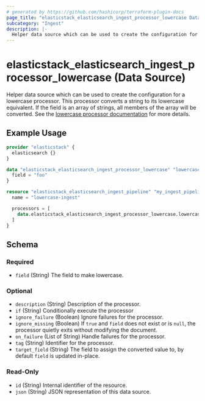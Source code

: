 ```yaml
---
# generated by https://github.com/hashicorp/terraform-plugin-docs
page_title: "elasticstack_elasticsearch_ingest_processor_lowercase Data Source - terraform-provider-elasticstack"
subcategory: "Ingest"
description: |-
  Helper data source which can be used to create the configuration for a lowercase processor. This processor converts a string to its lowercase equivalent. If the field is an array of strings, all members of the array will be converted. See the lowercase processor documentation https://www.elastic.co/guide/en/elasticsearch/reference/current/lowercase-processor.html for more details.
---
```


# elasticstack_elasticsearch_ingest_processor_lowercase (Data Source)

Helper data source which can be used to create the configuration for a lowercase processor. This processor converts a string to its lowercase equivalent. If the field is an array of strings, all members of the array will be converted. See the [lowercase processor documentation](https://www.elastic.co/guide/en/elasticsearch/reference/current/lowercase-processor.html) for more details.

## Example Usage

```terraform
provider "elasticstack" {
  elasticsearch {}
}

data "elasticstack_elasticsearch_ingest_processor_lowercase" "lowercase" {
  field = "foo"
}

resource "elasticstack_elasticsearch_ingest_pipeline" "my_ingest_pipeline" {
  name = "lowercase-ingest"

  processors = [
    data.elasticstack_elasticsearch_ingest_processor_lowercase.lowercase.json
  ]
}
```

<!-- schema generated by tfplugindocs -->
## Schema

### Required

- `field` (String) The field to make lowercase.

### Optional

- `description` (String) Description of the processor.
- `if` (String) Conditionally execute the processor
- `ignore_failure` (Boolean) Ignore failures for the processor.
- `ignore_missing` (Boolean) If `true` and `field` does not exist or is `null`, the processor quietly exits without modifying the document.
- `on_failure` (List of String) Handle failures for the processor.
- `tag` (String) Identifier for the processor.
- `target_field` (String) The field to assign the converted value to, by default `field` is updated in-place.

### Read-Only

- `id` (String) Internal identifier of the resource.
- `json` (String) JSON representation of this data source.
